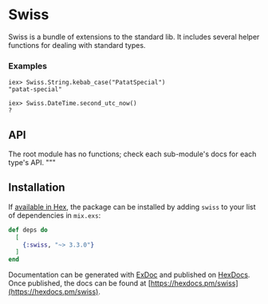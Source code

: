 # Swiss

Swiss is a bundle of extensions to the standard lib. It includes several helper
functions for dealing with standard types.

### Examples

    iex> Swiss.String.kebab_case("PatatSpecial")
    "patat-special"

    iex> Swiss.DateTime.second_utc_now()
    ?

## API

The root module has no functions; check each sub-module's docs for each type's
API.
"""

## Installation

If [available in Hex](https://hex.pm/docs/publish), the package can be installed
by adding `swiss` to your list of dependencies in `mix.exs`:

```elixir
def deps do
  [
    {:swiss, "~> 3.3.0"}
  ]
end
```

Documentation can be generated with [ExDoc](https://github.com/elixir-lang/ex_doc)
and published on [HexDocs](https://hexdocs.pm). Once published, the docs can
be found at [https://hexdocs.pm/swiss](https://hexdocs.pm/swiss).

